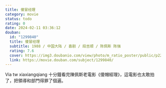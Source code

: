```yaml
---
title: 傻冒经理
category: movie
status: todo
rating: 0
date: 2024-02-11 03:36:12
douban:
  id: "1299840"
  title: 傻冒经理
  subtitle: 1988 / 中国大陆 / 喜剧 / 段吉顺 / 陈佩斯 陈强
  rating: 7.6
  cover: https://img3.doubanio.com/view/photo/m_ratio_poster/public/p2205941173.jpg
  link: https://movie.douban.com/subject/1299840/
---
```


Via tw xiaxiangqiang 十分鐘看完陳佩斯老電影《傻帽經理》，這電影也太敢拍了，把領導和部門得罪了個遍。